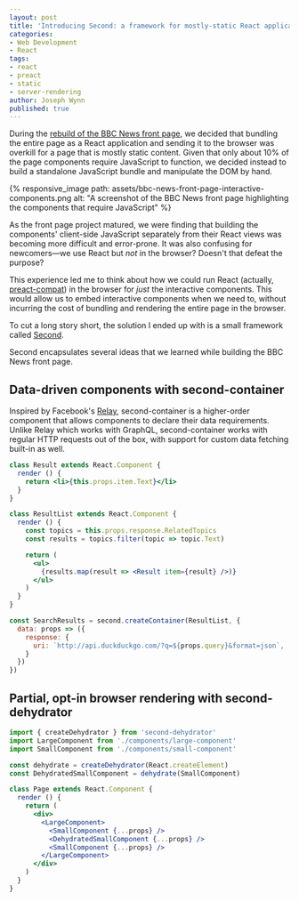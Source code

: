 ```yaml
---
layout: post
title: 'Introducing Second: a framework for mostly-static React applications'
categories:
- Web Development
- React
tags:
- react
- preact
- static
- server-rendering
author: Joseph Wynn
published: true
---
```


During the [rebuild of the BBC News front page](/introducing-a-faster-bbc-news-front-page/), we decided that bundling the entire page as a React application and sending it to the browser was overkill for a page that is mostly static content. Given that only about 10% of the page components require JavaScript to function, we decided instead to build a standalone JavaScript bundle and manipulate the DOM by hand.

{% responsive_image path: assets/bbc-news-front-page-interactive-components.png alt: "A screenshot of the BBC News front page highlighting the components that require JavaScript" %}

As the front page project matured, we were finding that building the components' client-side JavaScript separately from their React views was becoming more difficult and error-prone. It was also confusing for newcomers—we use React but _not_ in the browser? Doesn't that defeat the purpose?

This experience led me to think about how we could run React (actually, [preact-compat](https://preactjs.com/guide/switching-to-preact)) in the browser for _just_ the interactive components. This would allow us to embed interactive components when we need to, without incurring the cost of bundling and rendering the entire page in the browser.

To cut a long story short, the solution I ended up with is a small framework called [Second](https://github.com/wildlyinaccurate/second).<!-- more -->

Second encapsulates several ideas that we learned while building the BBC News front page.

## Data-driven components with second-container

Inspired by Facebook's [Relay](https://facebook.github.io/relay/), second-container is a higher-order component that allows components to declare their data requirements. Unlike Relay which works with GraphQL, second-container works with regular HTTP requests out of the box, with support for custom data fetching built-in as well.

```jsx
class Result extends React.Component {
  render () {
    return <li>{this.props.item.Text}</li>
  }
}

class ResultList extends React.Component {
  render () {
    const topics = this.props.response.RelatedTopics
    const results = topics.filter(topic => topic.Text)

    return (
      <ul>
        {results.map(result => <Result item={result} />)}
      </ul>
    )
  }
}

const SearchResults = second.createContainer(ResultList, {
  data: props => ({
    response: {
      uri: `http://api.duckduckgo.com/?q=${props.query}&format=json`,
    }
  })
})
```

## Partial, opt-in browser rendering with second-dehydrator

```jsx
import { createDehydrator } from 'second-dehydrator'
import LargeComponent from './components/large-component'
import SmallComponent from './components/small-component'

const dehydrate = createDehydrator(React.createElement)
const DehydratedSmallComponent = dehydrate(SmallComponent)

class Page extends React.Component {
  render () {
    return (
      <div>
        <LargeComponent>
          <SmallComponent {...props} />
          <DehydratedSmallComponent {...props} />
          <SmallComponent {...props} />
        </LargeComponent>
      </div>
    )
  }
}
```
